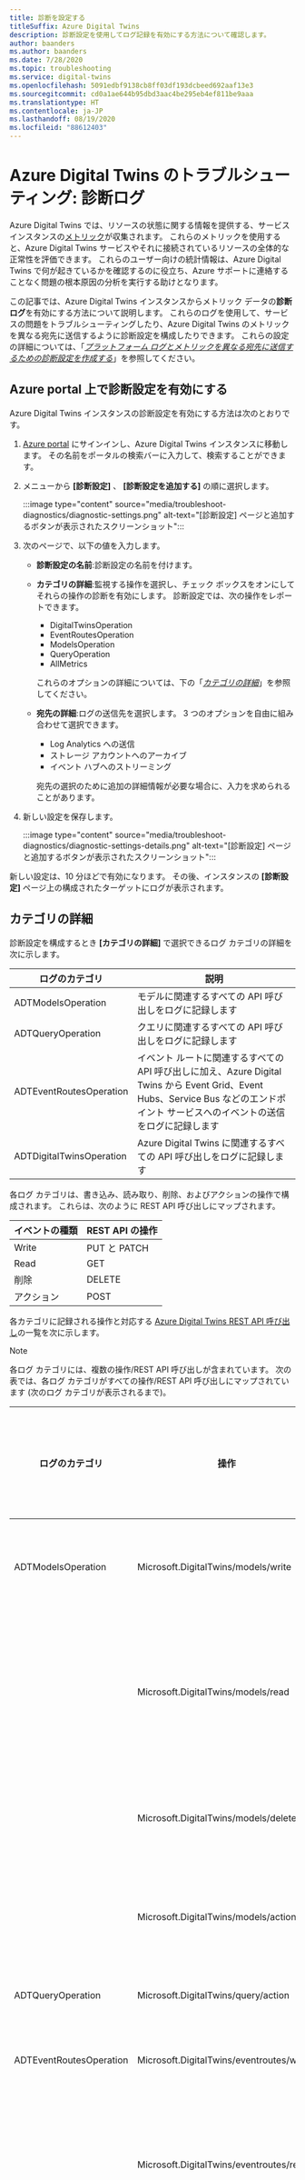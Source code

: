```yaml
---
title: 診断を設定する
titleSuffix: Azure Digital Twins
description: 診断設定を使用してログ記録を有効にする方法について確認します。
author: baanders
ms.author: baanders
ms.date: 7/28/2020
ms.topic: troubleshooting
ms.service: digital-twins
ms.openlocfilehash: 5091edbf9138cb8ff03df193dcbeed692aaf13e3
ms.sourcegitcommit: cd0a1ae644b95dbd3aac4be295eb4ef811be9aaa
ms.translationtype: HT
ms.contentlocale: ja-JP
ms.lasthandoff: 08/19/2020
ms.locfileid: "88612403"
---
```

# <a name="troubleshooting-azure-digital-twins-diagnostics-logging"></a>Azure Digital Twins のトラブルシューティング: 診断ログ

Azure Digital Twins では、リソースの状態に関する情報を提供する、サービス インスタンスの[メトリック](troubleshoot-metrics.md)が収集されます。 これらのメトリックを使用すると、Azure Digital Twins サービスやそれに接続されているリソースの全体的な正常性を評価できます。 これらのユーザー向けの統計情報は、Azure Digital Twins で何が起きているかを確認するのに役立ち、Azure サポートに連絡することなく問題の根本原因の分析を実行する助けとなります。

この記事では、Azure Digital Twins インスタンスからメトリック データの**診断ログ**を有効にする方法について説明します。 これらのログを使用して、サービスの問題をトラブルシューティングしたり、Azure Digital Twins のメトリックを異なる宛先に送信するように診断設定を構成したりできます。 これらの設定の詳細については、「[*プラットフォーム ログとメトリックを異なる宛先に送信するための診断設定を作成する*](../azure-monitor/platform/diagnostic-settings.md)」を参照してください。

## <a name="turn-on-diagnostic-settings-with-the-azure-portal"></a>Azure portal 上で診断設定を有効にする

Azure Digital Twins インスタンスの診断設定を有効にする方法は次のとおりです。

1. [Azure portal](https://portal.azure.com) にサインインし、Azure Digital Twins インスタンスに移動します。 その名前をポータルの検索バーに入力して、検索することができます。 

2. メニューから **[診断設定]** 、 **[診断設定を追加する]** の順に選択します。

    :::image type="content" source="media/troubleshoot-diagnostics/diagnostic-settings.png" alt-text="[診断設定] ページと追加するボタンが表示されたスクリーンショット":::

3. 次のページで、以下の値を入力します。
     * **診断設定の名前**:診断設定の名前を付けます。
     * **カテゴリの詳細**:監視する操作を選択し、チェック ボックスをオンにしてそれらの操作の診断を有効にします。 診断設定では、次の操作をレポートできます。
        - DigitalTwinsOperation
        - EventRoutesOperation
        - ModelsOperation
        - QueryOperation
        - AllMetrics
        
        これらのオプションの詳細については、下の「[*カテゴリの詳細*](#category-details)」を参照してください。
     * **宛先の詳細**:ログの送信先を選択します。 3 つのオプションを自由に組み合わせて選択できます。
        - Log Analytics への送信
        - ストレージ アカウントへのアーカイブ
        - イベント ハブへのストリーミング

        宛先の選択のために追加の詳細情報が必要な場合に、入力を求められることがあります。  
    
4. 新しい設定を保存します。 

    :::image type="content" source="media/troubleshoot-diagnostics/diagnostic-settings-details.png" alt-text="[診断設定] ページと追加するボタンが表示されたスクリーンショット":::

新しい設定は、10 分ほどで有効になります。 その後、インスタンスの **[診断設定]** ページ上の構成されたターゲットにログが表示されます。 

## <a name="category-details"></a>カテゴリの詳細

診断設定を構成するとき **[カテゴリの詳細]** で選択できるログ カテゴリの詳細を次に示します。

| ログのカテゴリ | 説明 |
| --- | --- |
| ADTModelsOperation | モデルに関連するすべての API 呼び出しをログに記録します |
| ADTQueryOperation | クエリに関連するすべての API 呼び出しをログに記録します |
| ADTEventRoutesOperation | イベント ルートに関連するすべての API 呼び出しに加え、Azure Digital Twins から Event Grid、Event Hubs、Service Bus などのエンドポイント サービスへのイベントの送信をログに記録します |
| ADTDigitalTwinsOperation | Azure Digital Twins に関連するすべての API 呼び出しをログに記録します |

各ログ カテゴリは、書き込み、読み取り、削除、およびアクションの操作で構成されます。  これらは、次のように REST API 呼び出しにマップされます。

| イベントの種類 | REST API の操作 |
| --- | --- |
| Write | PUT と PATCH |
| Read | GET |
| 削除 | DELETE |
| アクション | POST |

各カテゴリに記録される操作と対応する [Azure Digital Twins REST API 呼び出し](https://docs.microsoft.com/rest/api/azure-digitaltwins/)の一覧を次に示します。 

>[!NOTE]
> 各ログ カテゴリには、複数の操作/REST API 呼び出しが含まれています。 次の表では、各ログ カテゴリがすべての操作/REST API 呼び出しにマップされています (次のログ カテゴリが表示されるまで)。 

| ログのカテゴリ | 操作 | REST API 呼び出しとその他のイベント |
| --- | --- | --- |
| ADTModelsOperation | Microsoft.DigitalTwins/models/write | デジタル ツイン モデル更新 API |
|  | Microsoft.DigitalTwins/models/read | デジタル ツイン モデルの ID による取得とリスト API |
|  | Microsoft.DigitalTwins/models/delete | デジタル ツイン モデルの削除 API |
|  | Microsoft.DigitalTwins/models/action | デジタル ツイン モデルの追加 API |
| ADTQueryOperation | Microsoft.DigitalTwins/query/action | ツインのクエリ API |
| ADTEventRoutesOperation | Microsoft.DigitalTwins/eventroutes/write | イベント ルート追加 API |
|  | Microsoft.DigitalTwins/eventroutes/read | イベント ルートの ID による取得とリスト API |
|  | Microsoft.DigitalTwins/eventroutes/delete | イベント ルートの削除 API |
|  | Microsoft.DigitalTwins/eventroutes/action | エンドポイント サービスにイベントを発行しようとしてエラーが発生した (API 呼び出しではない) |
| ADTDigitalTwinsOperation | Microsoft.DigitalTwins/digitaltwins/write | Digital Twins の追加、リレーションシップの追加、更新、コンポーネントの更新 |
|  | Microsoft.DigitalTwins/digitaltwins/read | Digital Twins の ID による取得、コンポーネントの取得、ID によるリレーションシップの取得、受信リレーションシップのリスト、リレーションシップのリスト |
|  | Microsoft.DigitalTwins/digitaltwins/delete | Digital Twins の削除、リレーションシップの削除 |
|  | Microsoft.DigitalTwins/digitaltwins/action | Digital Twins のコンポーネント テレメトリの送信、テレメトリの送信 |

## <a name="next-steps"></a>次のステップ

* 診断の構成に関する詳細については、"[*Azure リソースからのログ データの収集と使用*](../azure-monitor/platform/platform-logs-overview.md)" に関するページを参照してください。
* Azure Digital Twins のメトリックについては、[*トラブルシューティング: Azure Monitor でメトリックを表示する方法*](troubleshoot-metrics.md)に関するページを参照してください。
* メトリックのアラートを有効にする方法については、[*トラブルシューティング:アラートの設定*](troubleshoot-alerts.md)に関するページを参照してください。
